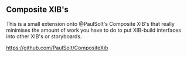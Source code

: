 Composite XIB's
-------------------

This is a small extension onto @PaulSolt's Composite XIB's that really minimises the amount of work you have to do to put XIB-build interfaces into other XIB's or storyboards.

https://github.com/PaulSolt/CompositeXib
